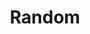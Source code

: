 ---
layout: projectcategory
permalink: /projects/random/
title: "Random"
categories: [random]

header:
  overlay_image: "static/siteimages/featured image for random project.png"
  overlay_filter: 0.5
---